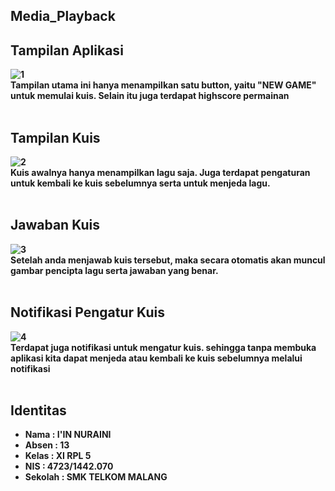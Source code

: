 ## <b>Media_Playback<b>

## Tampilan Aplikasi<br>
![1](https://user-images.githubusercontent.com/22194513/29156641-df06295a-7e07-11e7-94af-35bfdbc08446.png)<br>
Tampilan utama ini hanya menampilkan satu button, yaitu "NEW GAME" untuk memulai kuis. Selain itu juga terdapat highscore permainan<br><br>
## Tampilan Kuis<br>
![2](https://user-images.githubusercontent.com/22194513/29156640-df063a58-7e07-11e7-8a59-caf054cc6255.png)<br>
Kuis awalnya hanya menampilkan lagu saja. Juga terdapat pengaturan untuk kembali ke kuis sebelumnya serta untuk menjeda lagu.<br><br>
## Jawaban Kuis<br>
![3](https://user-images.githubusercontent.com/22194513/29156639-df056a06-7e07-11e7-93b2-cb808ae5832d.png)<br>
Setelah anda menjawab kuis tersebut, maka secara otomatis akan muncul gambar pencipta lagu serta jawaban yang benar.<br><br>
## Notifikasi Pengatur Kuis<br>
![4](https://user-images.githubusercontent.com/22194513/29156642-df07fe2e-7e07-11e7-9a47-1ccbcd0358ea.png)<br>
Terdapat juga notifikasi untuk mengatur kuis. sehingga tanpa membuka aplikasi kita dapat menjeda atau kembali ke kuis sebelumnya melalui notifikasi<br><br>

## Identitas
* Nama : I'IN NURAINI <br>
* Absen : 13 <br>
* Kelas : XI RPL 5 <br> 
* NIS : 4723/1442.070 <br>
* Sekolah : SMK TELKOM MALANG
